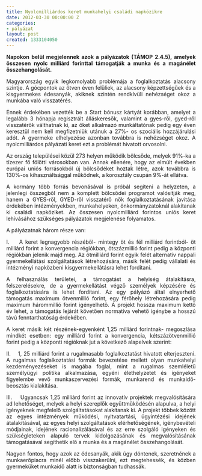 ```yaml
---
title: Nyolcmilliárdos keret munkahelyi családi napközikre
date: 2012-03-30 00:00:00 Z
categories:
- pályázat
layout: post
created: 1333104050
---
```


<p style="text-align: justify;"><strong>Napokon belül megjelennek azok a pályázatok (TÁMOP 2.4.5), amelyek összesen nyolc milliárd forinttal támogatják a munka és a magánélet összehangolását.</strong></p><p style="text-align: justify;">Magyarország egyik legkomolyabb problémája a foglalkoztatás alacsony szintje. A gócpontok az ötven éven felüliek, az alacsony képzettségűek és a kisgyermekes édesanyák, akiknek szintén rendkívüli nehézséget okoz a munkába való visszatérés.</p><p style="text-align: justify;">Ennek érdekében vezették be a Start bónusz kártyát korábban, amelyet a legalább 3 hónapja regisztrált álláskeresők, valamint a gyes-ről, gyed-ről visszatérők válthatnak ki, az őket alkalmazó munkáltatónak pedig egy éven keresztül nem kell megfizetniük utánuk a 27%- os szociális hozzájárulási adót. A gyermeke elhelyezése azonban továbbra is nehézséget okoz. A nyolcmilliárdos pályázati keret ezt a problémát hivatott orvosolni.</p><p style="text-align: justify;">Az ország települései közül 273 helyen működik bölcsőde, melyek 91%-ka a tízezer fő fölötti városokban van. Annak ellenére, hogy az elmúlt években európai uniós forrásokból új bölcsődéket hoztak létre, azok továbbra is 130%-os kihasználtsággal működnek, a korosztály csupán 9%-át ellátva.</p><p style="text-align: justify;">A kormány több forrás bevonásával is próbál segíteni a helyzeten, a jelenlegi összegből nem a komplett bölcsődei programot valósítják meg, hanem a GYES-ről, GYED-ről visszatérő nők foglalkoztatásának javítása érdekében intézményekben, munkahelyeken, önkormányzatoknál alakítanak ki családi napköziket. Az összesen nyolcmilliárd forintos uniós keret lehívásához szükséges pályázatok megjelenése folyamatos.</p><p style="text-align: justify;">A pályázatnak három része van:</p><p style="text-align: justify;">I.&nbsp;&nbsp;&nbsp; A keret legnagyobb részéből- mintegy öt és fél milliárd forintból- öt milliárd forint a konvergencia régiókban, ötszázmillió forint pedig a központi régiókban jelenik majd meg. Az ötmilliárd forint egyik felét alternatív nappali gyermekellátási szolgáltatások létrehozására, másik felét pedig vállalati és intézményi napközbeni kisgyermekellátásra lehet fordítani.</p><p style="text-align: justify;">A felhasználás területei, a támogatást a helyiség átalakításra, felszerelésekre, de a gyermekellátást végző személyek képzésére és foglalkoztatására is lehet fordítani. Az egy pályázó által elnyerhető támogatás maximum ötvenmillió forint, egy férőhely létrehozására pedig maximum hárommillió forint igényelhető. A projekt hossza maximum kettő év lehet, a támogatás lejárát követően normatíva vehető igénybe a hosszú távú fenntarthatóság érdekében.</p><p style="text-align: justify;">A keret másik két részének-egyenként 1,25 milliárd forintnak- megoszlása mindkét esetben: egy milliárd forint a konvergencia, kétszázötvenmillió forint pedig a központi régióknak jut a következő alapelvek szerint:</p><p style="text-align: justify;">II.&nbsp;&nbsp;&nbsp; 1, 25 milliárd forint a rugalmasabb foglalkoztatást hivatott elterjeszteni. A rugalmas foglalkoztatási formák bevezetése mellett olyan munkahelyi kezdeményezéseket is magába foglal, mint a rugalmas szemléletű személyügyi politika alkalmazása, egyéni élethelyzetet és igényeket figyelembe vevő munkaszervezési formák, munkarend és munkaidő- beosztás kialakítása.</p><p style="text-align: justify;">III.&nbsp;&nbsp;&nbsp; Ugyancsak 1,25 milliárd forint az innovatív projektek megvalósítására ad lehetőséget, melyek a helyi szereplők együttműködésén alapulva, a helyi igényeknek megfelelő szolgáltatásokat alakítanak ki. A projekt többek között az egyes intézmények működési, nyitvatartási, ügyintézési idejének átalakításával, az egyes helyi szolgáltatások elérhetőségének, igénybevételi módjainak, idejének racionalizálásával és az erre szolgáló igényeken és szükségleteken alapuló tervek kidolgozásának és megvalósításának támogatásával segíthetik elő a munka és a magánélet összehangolását.</p><p style="text-align: justify;">Nagyon fontos, hogy azok az édesanyák, akik úgy döntenek, szeretnének a munkaerőpiacra minél előbb visszakerülni, ezt megtehessék, és közben gyermeküket munkaidő alatt is biztonságban tudhassák.</p>
